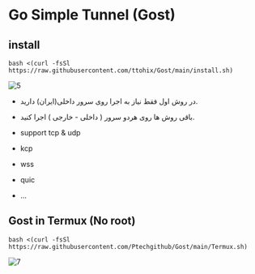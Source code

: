 # Go Simple Tunnel (Gost)


## install
```
bash <(curl -fsSl https://raw.githubusercontent.com/ttohix/Gost/main/install.sh)
```
![5](https://raw.githubusercontent.com/Ptechgithub/configs/main/media/5.jpg)

- در روش اول فقط نیاز به اجرا روی سرور داخلی(ایران) دارید.
- باقی روش ها روی هردو سرور ( داخلی - خارجی ) اجرا کنید.

- support tcp & udp
- kcp
- wss
- quic
- ...

## Gost in Termux (No root)

```
bash <(curl -fsSl https://raw.githubusercontent.com/Ptechgithub/Gost/main/Termux.sh)
```
![7](https://raw.githubusercontent.com/Ptechgithub/configs/main/media/7.jpg)
